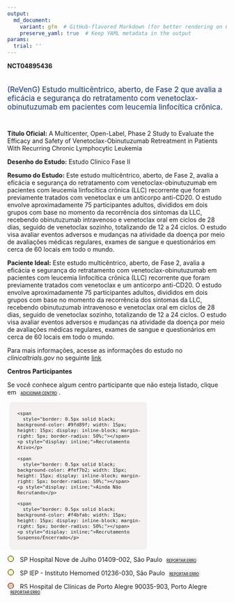 ```yaml
---
output: 
  md_document:
    variant: gfm  # GitHub-flavored Markdown (for better rendering on GitHub)
    preserve_yaml: true  # Keep YAML metadata in the output
params:
  trial: ''
---
```


**NCT04895436**

<div style="padding: 5px 5px 5px 0px; font-size: 1.20em; font-weight: 500; color: #2E4A7F; text-align: left; margin-bottom: 20px">

(ReVenG) Estudo multicêntrico, aberto, de Fase 2 que avalia a eficácia e
segurança do retratamento com venetoclax-obinutuzumab em pacientes com
leucemia linfocítica crônica.

</div>

**Título Oficial:** A Multicenter, Open-Label, Phase 2 Study to Evaluate
the Efficacy and Safety of Venetoclax-Obinutuzumab Retreatment in
Patients With Recurring Chronic Lymphocytic Leukemia

**Desenho do Estudo:** Estudo Clinico Fase II

**Resumo do Estudo:** Este estudo multicêntrico, aberto, de Fase 2,
avalia a eficácia e segurança do retratamento com
venetoclax-obinutuzumab em pacientes com leucemia linfocítica crônica
(LLC) recorrente que foram previamente tratados com venetoclax e um
anticorpo anti-CD20. O estudo envolve aproximadamente 75 participantes
adultos, divididos em dois grupos com base no momento da recorrência dos
sintomas da LLC, recebendo obinutuzumab intravenoso e venetoclax oral em
ciclos de 28 dias, seguido de venetoclax sozinho, totalizando de 12 a 24
ciclos. O estudo visa avaliar eventos adversos e mudanças na atividade
da doença por meio de avaliações médicas regulares, exames de sangue e
questionários em cerca de 60 locais em todo o mundo.

**Paciente Ideal:** Este estudo multicêntrico, aberto, de Fase 2, avalia
a eficácia e segurança do retratamento com venetoclax-obinutuzumab em
pacientes com leucemia linfocítica crônica (LLC) recorrente que foram
previamente tratados com venetoclax e um anticorpo anti-CD20. O estudo
envolve aproximadamente 75 participantes adultos, divididos em dois
grupos com base no momento da recorrência dos sintomas da LLC, recebendo
obinutuzumab intravenoso e venetoclax oral em ciclos de 28 dias, seguido
de venetoclax sozinho, totalizando de 12 a 24 ciclos. O estudo visa
avaliar eventos adversos e mudanças na atividade da doença por meio de
avaliações médicas regulares, exames de sangue e questionários em cerca
de 60 locais em todo o mundo.

Para mais informações, acesse as informações do estudo no
*clinicaltrials.gov* no seguinte
[link](https://clinicaltrials.gov/ct2/show/NCT04895436)

**Centros Participantes**

Se você conhece algum centro participante que não esteja listado, clique
em
<span style="color: #2E4A7F; margin-left: 2px; padding: 4px; background-color: #f3f2f1; border-radius: 8px; font-weight: 500; font-size: 0.6em"><a
href="https://flazar.shinyapps.io/formsapp?study_nct_id=NCT04895436&amp;location_id=N%2FA&amp;location_full_name=N%2FA&amp;form_type=Adicionar%20Centro"
target="_blank">ADICIONAR CENTRO</a></span>.

<div style="margin-bottom: 8px; margin-left: 5px; padding: 8px; max-width: 300px; background-color: #f3f2f1; border-radius: 8px; font-size: 0.9em">

<div style="margin-left: 10px;">

    <span 
      style="border: 0.5px solid black; background-color: #9fd89f; width: 15px; height: 15px; display: inline-block; margin-right: 5px; border-radius: 50%;"></span>
    <p style="display: inline;">Recrutamento Ativo</p>

</div>

<div style="margin-left: 10px;">

    <span 
      style="border: 0.5px solid black; background-color: #fef7b2; width: 15px; height: 15px; display: inline-block; margin-right: 5px; border-radius: 50%;"></span>
    <p style="display: inline;">Ainda Não Recrutando</p>

</div>

<div style="margin-left: 10px;">

    <span 
      style="border: 0.5px solid black; background-color: #f4bfab; width: 15px; height: 15px; display: inline-block; margin-right: 5px; border-radius: 50%;"></span>
    <p style="display: inline;">Recrutamento Suspenso/Encerrado</p>

</div>

</div>

<div style="margin: 1px;">

<span style="border: 0.5px solid black; display: inline-block; width: 12px; height: 12px; border-radius: 50%; margin-right: 10px; padding-bottom: 0px; background-color: #fef7b2;"></span>
SP Hospital Nove de Julho 01409-002, São Paulo
<span style="color: #2E4A7F; margin-left: 2px; padding: 4px; background-color: #f3f2f1; border-radius: 8px; font-weight: 500; font-size: 0.6em"><a
href="https://flazar.shinyapps.io/formsapp?study_nct_id=NCT04895436&amp;location_id=HOSPITALNOVEDEJULHOID243658SAOPAULOSAOPAULO01409001BRAZIL&amp;location_full_name=Hospital%20Nove%20de%20Julho%2C%2001409-002%2C%20S%C3%A3o%20Paulo&amp;form_type=Reportar%20Erro"
target="_blank">REPORTAR ERRO</a></span>

</div>

<div style="margin: 1px;">

<span style="border: 0.5px solid black; display: inline-block; width: 12px; height: 12px; border-radius: 50%; margin-right: 10px; padding-bottom: 0px; background-color: #fef7b2;"></span>
SP IEP - Instituto Hemomed 01236-030, São Paulo
<span style="color: #2E4A7F; margin-left: 2px; padding: 4px; background-color: #f3f2f1; border-radius: 8px; font-weight: 500; font-size: 0.6em"><a
href="https://flazar.shinyapps.io/formsapp?study_nct_id=NCT04895436&amp;location_id=INSTITUTODEENSINOEPESQUISASSAOLUCASID243659SAOPAULO01236030BRAZIL&amp;location_full_name=IEP%20-%20Instituto%20Hemomed%2C%2001236-030%2C%20S%C3%A3o%20Paulo&amp;form_type=Reportar%20Erro"
target="_blank">REPORTAR ERRO</a></span>

</div>

<div style="margin: 1px;">

<span style="border: 0.5px solid black; display: inline-block; width: 12px; height: 12px; border-radius: 50%; margin-right: 10px; padding-bottom: 0px; background-color: #f4bfab;"></span>
RS Hospital de Clínicas de Porto Alegre 90035-903, Porto Alegre
<span style="color: #2E4A7F; margin-left: 2px; padding: 4px; background-color: #f3f2f1; border-radius: 8px; font-weight: 500; font-size: 0.6em"><a
href="https://flazar.shinyapps.io/formsapp?study_nct_id=NCT04895436&amp;location_id=HOSPITALDECLINICASDEPORTOALEGREID243657PORTOALEGRERIOGRANDEDOSUL90035903BRAZIL&amp;location_full_name=Hospital%20de%20Cl%C3%ADnicas%20de%20Porto%20Alegre%2C%2090035-903%2C%20Porto%20Alegre&amp;form_type=Reportar%20Erro"
target="_blank">REPORTAR ERRO</a></span>

</div>
